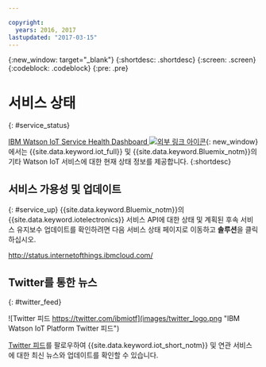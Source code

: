 ```yaml
---

copyright:
  years: 2016, 2017
lastupdated: "2017-03-15"
---
```


<!-- Common attributes used in the template are defined as follows: -->
{:new_window: target="\_blank"}
{:shortdesc: .shortdesc}
{:screen: .screen}
{:codeblock: .codeblock}
{:pre: .pre}

# 서비스 상태
{: #service_status}

[IBM Watson IoT Service Health Dashboard ![외부 링크 아이콘](../../icons/launch-glyph.svg)](https://status.internetofthings.ibmcloud.com){: new_window}에서는 {{site.data.keyword.iot_full}} 및 {{site.data.keyword.Bluemix_notm}}의 기타 Watson IoT 서비스에 대한 현재 상태 정보를 제공합니다.
{:shortdesc}

## 서비스 가용성 및 업데이트
{: #service_up}
{{site.data.keyword.Bluemix_notm}}의 {{site.data.keyword.iotelectronics}} 서비스 API에 대한 상태 및 계획된 후속 서비스 유지보수 업데이트를 확인하려면 다음 서비스 상태 페이지로 이동하고 **솔루션**을 클릭하십시오.

http://status.internetofthings.ibmcloud.com/

## Twitter를 통한 뉴스
{: #twitter_feed}

![Twitter 피드 https://twitter.com/ibmiotf](images/twitter_logo.png "IBM Watson IoT Platform Twitter 피드")

[Twitter 피드](https://twitter.com/ibmiotf)를 팔로우하여 {{site.data.keyword.iot_short_notm}} 및 연관 서비스에 대한 최신 뉴스와 업데이트를 확인할 수 있습니다.
